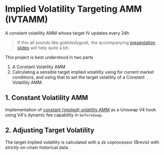 # Implied Volatility Targeting AMM (IVTAMM)
A constant volatility AMM whose target IV updates every 24h

> If this all sounds like gobbledygook, the accompanying [presentation slides](https://docs.google.com/presentation/d/1jCp-SuyTim06hW_l5-1I3oMCFRgwk7tOSNA9bu1pGqI/edit?usp=sharing) will help quite a bit.

This project is best understood in two parts
1. A Constant Volatility AMM
2. Calculating a sensible target implied volatility using for current market conditions, and using that to set the target volatility of a Constant Volatility AMM.

## 1. Constant Volatility AMM
Implementation of [constant (implied) volatility AMM](https://lambert-guillaume.medium.com/designing-a-constant-volatility-amm-e167278b5d61#:~:text=TL%3BDR%3A%20Constant%20volatility%20AMMs,dynamics%20of%20the%20underlying%20assets.) as a Uniswap V4 hook using V4's dynamic fee capability in `beforeSwap`.

## 2. Adjusting Target Volatility
The target implied volatility is calculated with a zk coprocessor (Brevis) with *strictly* on-chain historical data.
